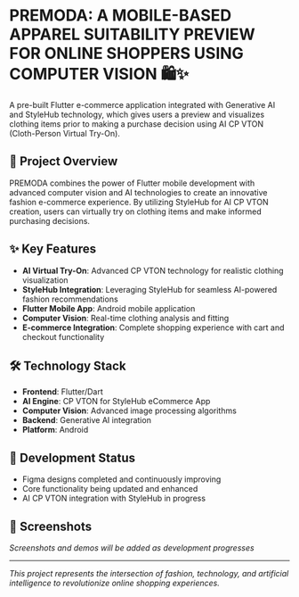 # PREMODA: A MOBILE-BASED APPAREL SUITABILITY PREVIEW FOR ONLINE SHOPPERS USING COMPUTER VISION 🛍✨

A pre-built Flutter e-commerce application integrated with Generative AI and StyleHub technology, which gives users a preview and visualizes clothing items prior to making a purchase decision using AI CP VTON (Cloth-Person Virtual Try-On).

## 🚀 Project Overview

PREMODA combines the power of Flutter mobile development with advanced computer vision and AI technologies to create an innovative fashion e-commerce experience. By utilizing StyleHub for AI CP VTON creation, users can virtually try on clothing items and make informed purchasing decisions.

## ✨ Key Features

- **AI Virtual Try-On**: Advanced CP VTON technology for realistic clothing visualization
- **StyleHub Integration**: Leveraging StyleHub for seamless AI-powered fashion recommendations
- **Flutter Mobile App**: Android mobile application
- **Computer Vision**: Real-time clothing analysis and fitting
- **E-commerce Integration**: Complete shopping experience with cart and checkout functionality

## 🛠 Technology Stack

- **Frontend**: Flutter/Dart
- **AI Engine**: CP VTON for StyleHub eCommerce App
- **Computer Vision**: Advanced image processing algorithms
- **Backend**: Generative AI integration
- **Platform**: Android

## 📱 Development Status

- Figma designs completed and continuously improving
- Core functionality being updated and enhanced
- AI CP VTON integration with StyleHub in progress

## 📸 Screenshots

*Screenshots and demos will be added as development progresses*

---

*This project represents the intersection of fashion, technology, and artificial intelligence to revolutionize online shopping experiences.*
